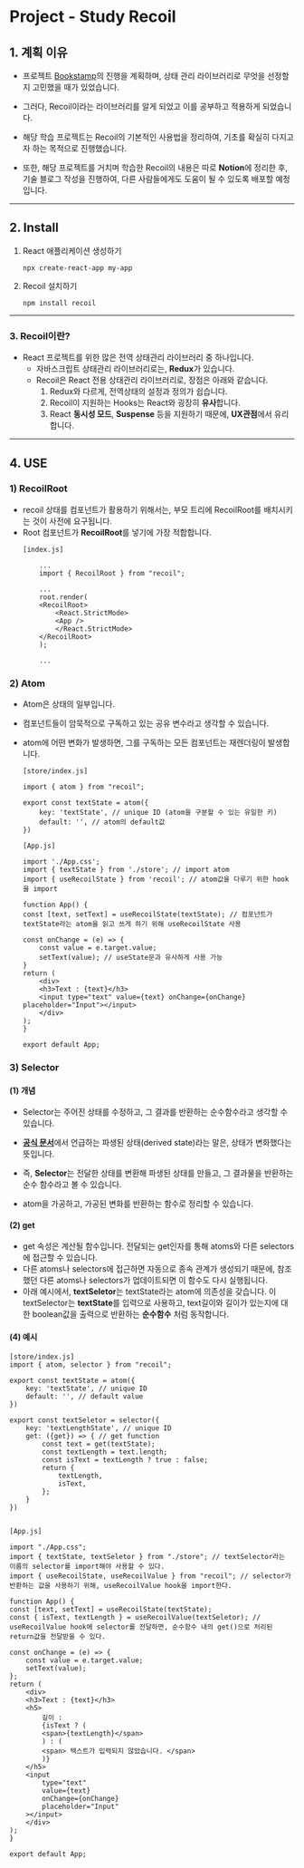 Project - Study Recoil
======================

## 1. **계획 이유**
- 프로젝트 [Bookstamp](https://book-community.vercel.app/main)의 진행을 계획하며, 상태 관리 라이브러리로 무엇을 선정할 지 고민했을 때가 있었습니다.

- 그러다, Recoil이라는 라이브러리를 알게 되었고 이를 공부하고 적용하게 되었습니다.
- 해당 학습 프로젝트는 Recoil의 기본적인 사용법을 정리하여, 기초를 확실히 다지고자 하는 목적으로 진행했습니다.
- 또한, 해당 프로젝트를 거치며 학습한 Recoil의 내용은 따로 **Notion**에 정리한 후, 기술 블로그 작성을 진행하여, 다른 사람들에게도 도움이 될 수 있도록 배포할 예정입니다. 


****

## 2. **Install**

1. React 애플리케이션 생성하기
    ```
    npx create-react-app my-app
    ```

2. Recoil 설치하기
    ```
    npm install recoil
    ```

****

### **3. Recoil이란?**

- React 프로젝트를 위한 많은 전역 상태관리 라이브러리 중 하나입니다.
    - 자바스크립트 상태관리 라이브러리로는, **Redux**가 있습니다.
    - Recoil은 React 전용 상태관리 라이브러리로, 장점은 아래와 같습니다.
        1. Redux와 다르게, 전역상태의 설정과 정의가 쉽습니다.
        2. Recoil이 지원하는 Hooks는 React와 굉장히 **유사**합니다.
        3. React **동시성 모드**, **Suspense** 등을 지원하기 때문에, **UX관점**에서 유리합니다.

****

## **4. USE**

### 1) RecoilRoot
 - recoil 상태를 컴포넌트가 활용하기 위해서는, 부모 트리에 RecoilRoot를 배치시키는 것이 사전에 요구됩니다.
 - Root 컴포넌트가 **RecoilRoot**를 넣기에 가장 적합합니다.
    ```
    [index.js]

        ...
        import { RecoilRoot } from "recoil";

        ...
        root.render(
        <RecoilRoot>
            <React.StrictMode>
            <App />
            </React.StrictMode>
        </RecoilRoot>
        );

        ...
    ```


### 2) Atom
 - Atom은 상태의 일부입니다.
 - 컴포넌트들이 암묵적으로 구독하고 있는 공유 변수라고 생각할 수 있습니다.
 - atom에 어떤 변화가 발생하면, 그를 구독하는 모든 컴포넌트는 재렌더링이 발생합니다.
    ```
    [store/index.js]

    import { atom } from "recoil";  

    export const textState = atom({
        key: 'textState', // unique ID (atom을 구분할 수 있는 유일한 키)
        default: '', // atom의 default값
    })

    ```

    ```
    [App.js]

    import './App.css';
    import { textState } from './store'; // import atom
    import { useRecoilState } from 'recoil'; // atom값을 다루기 위한 hook을 import

    function App() {
    const [text, setText] = useRecoilState(textState); // 컴포넌트가 textState라는 atom을 읽고 쓰게 하기 위해 useRecoilState 사용

    const onChange = (e) => {
        const value = e.target.value;
        setText(value); // useState문과 유사하게 사용 가능
    }
    return (
        <div>
        <h3>Text : {text}</h3>
        <input type="text" value={text} onChange={onChange} placeholder="Input"></input>
        </div>
    );
    }

    export default App;

    ```



### 3) Selector

####  **(1) 개념**
- Selector는 주어진 상태를 수정하고, 그 결과를 반환하는 순수함수라고 생각할 수 있습니다.

- [**공식 문서**](https://recoiljs.org/ko/docs/introduction/getting-started)에서 언급하는 파생된 상태(derived state)라는 말은, 상태가 변화했다는 뜻입니다. 

- 즉, **Selector**는 전달한 상태를 변환해 파생된 상태를 만들고, 그 결과물을 반환하는 순수 함수라고 볼 수 있습니다.
- atom을 가공하고, 가공된 변화를 반환하는 함수로 정리할 수 있습니다. 

#### **(2) get**
- get 속성은 계산될 함수입니다. 전달되는 get인자를 통해 atoms와 다른 selectors에 접근할 수 있습니다.
- 다른 atoms나 selectors에 접근하면 자동으로 종속 관계가 생성되기 때문에, 참조했던 다른 atoms나 selectors가 업데이트되면 이 함수도 다시 실행됩니다.
- 아래 예시에서, **textSeletor**는 textState라는 atom에 의존성을 갖습니다. 이 textSelector는 **textState**를 입력으로 사용하고, text길이와 길이가 있는지에 대한 boolean값을 출력으로 반환하는 **순수함수** 처럼 동작합니다.

#### **(4) 예시**
```
[store/index.js]
import { atom, selector } from "recoil";

export const textState = atom({
    key: 'textState', // unique ID 
    default: '', // default value
})

export const textSeletor = selector({
    key: 'textLengthState', // unique ID 
    get: ({get}) => { // get function
        const text = get(textState);
        const textLength = text.length;
        const isText = textLength ? true : false;
        return {
            textLength,
            isText,
        };
    }
})


[App.js]

import "./App.css";
import { textState, textSeletor } from "./store"; // textSelector라는 이름의 selector를 import해야 사용할 수 있다.
import { useRecoilState, useRecoilValue } from "recoil"; // selector가 반환하는 값을 사용하기 위해, useRecoilValue hook을 import한다.

function App() {
const [text, setText] = useRecoilState(textState);
const { isText, textLength } = useRecoilValue(textSeletor); // useRecoilValue hook에 selector를 전달하면, 순수함수 내의 get()으로 처리된 return값을 전달받을 수 있다.

const onChange = (e) => {
    const value = e.target.value;
    setText(value);
};
return (
    <div>
    <h3>Text : {text}</h3>
    <h5>
        길이 :
        {isText ? (
        <span>{textLength}</span>
        ) : (
        <span> 텍스트가 입력되지 않았습니다. </span>
        )}
    </h5>
    <input
        type="text"
        value={text}
        onChange={onChange}
        placeholder="Input"
    ></input>
    </div>
);
}

export default App;

```
